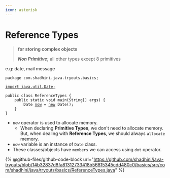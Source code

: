 ```yaml
---
icon: asterisk
---
```


# Reference Types

> **for storing complex objects**&#x20;
>
> _**Non Primitive**_**;** all other types except 8 primitives

e.g: date, mail message



<pre class="language-java"><code class="lang-java">package com.shadhini.java.tryouts.basics;

<a data-footnote-ref href="#user-content-fn-1">import java.util.Date;</a>

public class ReferenceTypes {
    public static void main(String[] args) {
        Date <a data-footnote-ref href="#user-content-fn-2">now</a> = <a data-footnote-ref href="#user-content-fn-3">new</a> Date();
    }
}
</code></pre>

* `new` operator is used to allocate memory.
  * When declaring **Primitive Types**, we don't need to allocate memory. But, when dealing with **Reference Types**, we should always `allocate` memory.
* `now` variable is an instance of `Date` class.
* These classes/objects have `members` we can access using `dot` operator.

{% @github-files/github-code-block url="https://github.com/shadhini/java-tryouts/blob/14b32837d8fa81312733418b56815345cdd480c0/basics/src/com/shadhini/java/tryouts/basics/ReferenceTypes.java" %}







[^1]: To use a Date class from java.util package which is different from the current package of the current class, we need to `import` java.util  package first.

[^2]: instance of `Date` class

[^3]: used to allocate memory for the variable
